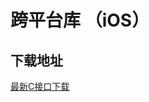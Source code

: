 # 跨平台库 （iOS）

## 下载地址

[最新C接口下载](https://imsdk-1252463788.cos.ap-guangzhou.myqcloud.com/5.1.50/cross-platform/TIM_Cross_Platform_iOS_latest.zip)


